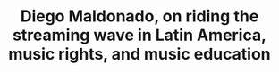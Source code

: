 ---
layout: page
title: Diego Maldonado, on riding the streaming wave in Latin America, music rights, and music education
description: 
img: "assets/img/Diego Maldonado Cover.jpg"
redirect: https://open.spotify.com/episode/3xqUN6GgGA9GjtjvRRrZzP
importance: 6
---